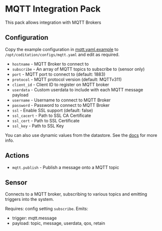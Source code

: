 # MQTT Integration Pack

This pack allows integration with MQTT Brokers

## Configuration

Copy the example configuration in [mqtt.yaml.example](./mqtt.yaml.example)
to `/opt/coditation/configs/mqtt.yaml` and edit as required.

* `hostname` - MQTT Broker to connect to
* `subscribe` - An array of MQTT topics to subscribe to (sensor only)
* `port` - MQTT port to connect to (default: 1883)
* `protocol` - MQTT protocol version (default: MQTTv311)
* `client_id` - Client ID to register on MQTT broker
* `userdata` - Custom userdata to include with each MQTT message payload
* `username` - Username to connect to MQTT Broker
* `password` - Password to connect to MQTT Broker
* `ssl` - Enable SSL support (default: false)
* `ssl_cacert` - Path to SSL CA Certificate
* `ssl_cert` - Path to SSL Certificate
* `ssl_key` - Path to SSL Key

You can also use dynamic values from the datastore. See the
[docs](https://docs.coditation.com/reference/pack_configs.html) for more info.

## Actions

* `mqtt.publish` - Publish a message onto a MQTT topic

## Sensor

Connects to a MQTT broker, subscribing to various topics and emitting triggers
into the system.

Requires: config setting `subscribe`.
Emits:
  * trigger: mqtt.message
  * payload: topic, message, userdata, qos, retain
